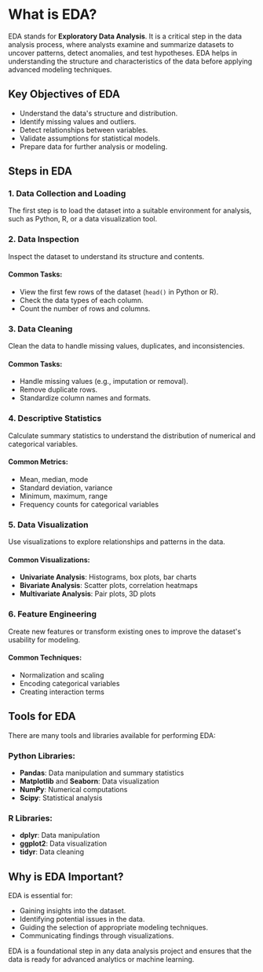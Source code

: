 # What is EDA?

EDA stands for **Exploratory Data Analysis**. It is a critical step in the data analysis process, where analysts examine and summarize datasets to uncover patterns, detect anomalies, and test hypotheses. EDA helps in understanding the structure and characteristics of the data before applying advanced modeling techniques.

## Key Objectives of EDA
- Understand the data's structure and distribution.
- Identify missing values and outliers.
- Detect relationships between variables.
- Validate assumptions for statistical models.
- Prepare data for further analysis or modeling.

## Steps in EDA

### 1. Data Collection and Loading
The first step is to load the dataset into a suitable environment for analysis, such as Python, R, or a data visualization tool.

### 2. Data Inspection
Inspect the dataset to understand its structure and contents.

#### Common Tasks:
- View the first few rows of the dataset (`head()` in Python or R).
- Check the data types of each column.
- Count the number of rows and columns.

### 3. Data Cleaning
Clean the data to handle missing values, duplicates, and inconsistencies.

#### Common Tasks:
- Handle missing values (e.g., imputation or removal).
- Remove duplicate rows.
- Standardize column names and formats.

### 4. Descriptive Statistics
Calculate summary statistics to understand the distribution of numerical and categorical variables.

#### Common Metrics:
- Mean, median, mode
- Standard deviation, variance
- Minimum, maximum, range
- Frequency counts for categorical variables

### 5. Data Visualization
Use visualizations to explore relationships and patterns in the data.

#### Common Visualizations:
- **Univariate Analysis**: Histograms, box plots, bar charts
- **Bivariate Analysis**: Scatter plots, correlation heatmaps
- **Multivariate Analysis**: Pair plots, 3D plots

### 6. Feature Engineering
Create new features or transform existing ones to improve the dataset's usability for modeling.

#### Common Techniques:
- Normalization and scaling
- Encoding categorical variables
- Creating interaction terms

## Tools for EDA
There are many tools and libraries available for performing EDA:

### Python Libraries:
- **Pandas**: Data manipulation and summary statistics
- **Matplotlib** and **Seaborn**: Data visualization
- **NumPy**: Numerical computations
- **Scipy**: Statistical analysis

### R Libraries:
- **dplyr**: Data manipulation
- **ggplot2**: Data visualization
- **tidyr**: Data cleaning

## Why is EDA Important?
EDA is essential for:
- Gaining insights into the dataset.
- Identifying potential issues in the data.
- Guiding the selection of appropriate modeling techniques.
- Communicating findings through visualizations.

EDA is a foundational step in any data analysis project and ensures that the data is ready for advanced analytics or machine learning.
